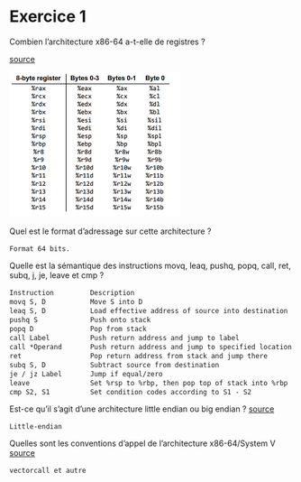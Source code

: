 # Exercice 1

Combien l’architecture x86-64 a-t-elle de registres ? 

[source](https://cs.brown.edu/courses/cs033/docs/guides/x64_cheatsheet.pdf)

![registre](registre.png "registre")


Quel est le format d’adressage sur cette architecture ?

```
Format 64 bits.
```

Quelle est la sémantique des instructions movq, leaq, pushq, popq, call, ret, subq, j, je, leave et cmp ?

```
Instruction         Description
movq S, D           Move S into D
leaq S, D           Load effective address of source into destination
pushq S             Push onto stack
popq D              Pop from stack
call Label          Push return address and jump to label
call *Operand       Push return address and jump to specified location
ret                 Pop return address from stack and jump there
subq S, D           Subtract source from destination
je / jz Label       Jump if equal/zero 
leave               Set %rsp to %rbp, then pop top of stack into %rbp
cmp S2, S1          Set condition codes according to S1 - S2
```

Est-ce qu’il s’agit d’une architecture little endian ou big endian ?
[source](https://fr.wikipedia.org/wiki/Endianness#Dans_les_syst%C3%A8mes_d'exploitation_(par_architectures))
```
Little-endian
```
Quelles sont les conventions d’appel de l’architecture x86-64/System V
[source](https://en.wikipedia.org/wiki/X86_calling_conventions#List_of_x86_calling_conventions)
```
vectorcall et autre
```

```
```

```
```

```
```